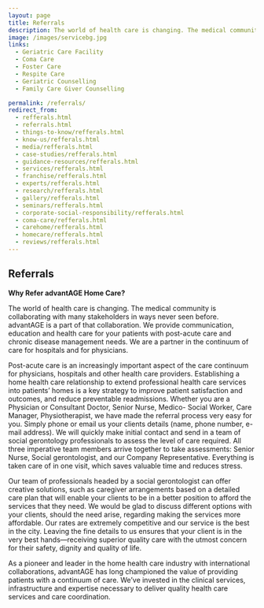 ```yaml
---
layout: page
title: Referrals
description: The world of health care is changing. The medical community is collaborating with many stakeholders in ways never seen before. advantAGE elder care services in bangalore is a part of that collaboration. We provide communication, education and health care for your patients with post-acute care and chronic disease management needs. We are a partner in the continuum of care for hospitals and for physicians.
image: /images/servicebg.jpg
links:
  - Geriatric Care Facility
  - Coma Care
  - Foster Care
  - Respite Care
  - Geriatric Counselling
  - Family Care Giver Counselling

permalink: /referrals/
redirect_from:
  - refferals.html
  - referrals.html
  - things-to-know/refferals.html
  - know-us/refferals.html
  - media/refferals.html
  - case-studies/refferals.html
  - guidance-resources/refferals.html
  - services/refferals.html
  - franchise/refferals.html
  - experts/refferals.html
  - research/refferals.html
  - gallery/refferals.html
  - seminars/refferals.html
  - corporate-social-responsibility/refferals.html
  - coma-care/refferals.html
  - carehome/refferals.html
  - homecare/refferals.html
  - reviews/refferals.html
---
```


<h2>Referrals</h2>

<p>
  <strong>Why Refer advantAGE Home Care?</strong>
</p>

<p>
  The world of health care is changing. The medical community is collaborating
  with many stakeholders in ways never seen before. advantAGE is a part of that
  collaboration. We provide communication, education and health care for your
  patients with post-acute care and chronic disease management needs. We are a
  partner in the continuum of care for hospitals and for physicians.
</p>

<p>
  Post-acute care is an increasingly important aspect of the care continuum for
  physicians, hospitals and other health care providers. Establishing a home
  health care relationship to extend professional health care services into
  patients’ homes is a key strategy to improve patient satisfaction and
  outcomes, and reduce preventable readmissions. Whether you are a Physician or
  Consultant Doctor, Senior Nurse, Medico- Social Worker, Care Manager,
  Physiotherapist, we have made the referral process very easy for you. Simply
  phone or email us your clients details (name, phone number, e-mail address).
  We will quickly make initial contact and send in a team of social gerontology
  professionals to assess the level of care required. All three imperative team
  members arrive together to take assessments: Senior Nurse, Social
  gerontologist, and our Company Representative. Everything is taken care of in
  one visit, which saves valuable time and reduces stress.
</p>

<p>
  Our team of professionals headed by a social gerontologist can offer creative
  solutions, such as caregiver arrangements based on a detailed care plan that
  will enable your clients to be in a better position to afford the services
  that they need. We would be glad to discuss different options with your
  clients, should the need arise, regarding making the services more affordable.
  Our rates are extremely competitive and our service is the best in the city.
  Leaving the fine details to us ensures that your client is in the very best
  hands—receiving superior quality care with the utmost concern for their
  safety, dignity and quality of life.
</p>

<p>
  As a pioneer and leader in the home health care industry with international
  collaborations, advantAGE has long championed the value of providing patients
  with a continuum of care. We’ve invested in the clinical services,
  infrastructure and expertise necessary to deliver quality health care services
  and care coordination.
</p>
